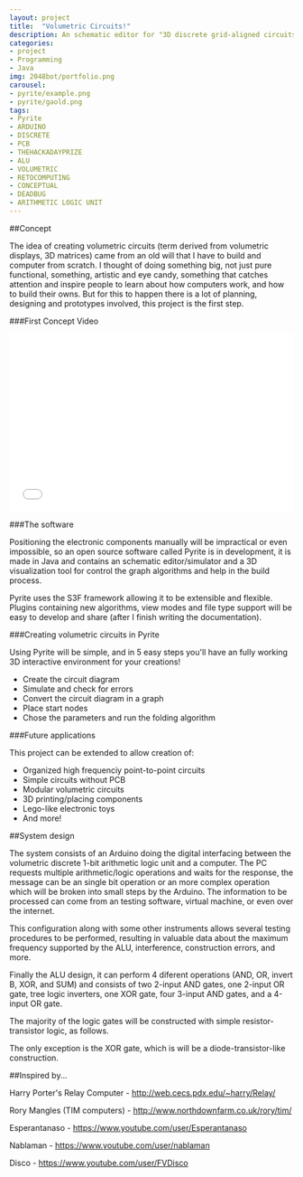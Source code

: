 ```yaml
---
layout: project
title:  "Volumetric Circuits!"
description: An schematic editor for "3D discrete grid-aligned circuits" and building an 1-bit ALU
categories:
- project
- Programming
- Java
img: 2048bot/portfolio.png
carousel:
- pyrite/example.png
- pyrite/gaold.png
tags:
- Pyrite
- ARDUINO 
- DISCRETE 
- PCB 
- THEHACKADAYPRIZE 
- ALU 
- VOLUMETRIC 
- RETOCOMPUTING 
- CONCEPTUAL 
- DEADBUG 
- ARITHMETIC LOGIC UNIT
---
```


##Concept

The idea of creating volumetric circuits (term derived from volumetric displays, 3D matrices) came from an old will that I have to build and computer from scratch. I thought of doing something big, not just pure functional, something, artistic and eye candy, something that catches attention and inspire people to learn about how computers work, and how to build their owns. But for this to happen there is a lot of planning, designing and prototypes involved, this project is the first step.

###First Concept Video

<iframe width="100%" height="315" src="//www.youtube.com/embed/MPQweuTs4i8" frameborder="0" allowfullscreen></iframe>

###The software

Positioning the electronic components manually will be impractical or even impossible, so an open source software called Pyrite is in development, it is made in Java and contains an schematic editor/simulator and a 3D visualization tool for control the graph algorithms and help in the build process.

Pyrite uses the S3F framework allowing it to be extensible and flexible. Plugins containing new algorithms, view modes and file type support will be easy to develop and share (after I finish writing the documentation).

###Creating volumetric circuits in Pyrite

Using Pyrite will be simple, and in 5 easy steps you'll have an fully working 3D interactive environment for your creations!

- Create the circuit diagram
- Simulate and check for errors
- Convert the circuit diagram in a graph
- Place start nodes
- Chose the parameters and run the folding algorithm

###Future applications

This project can be extended to allow creation of:

- Organized high frequenciy point-to-point circuits
- Simple circuits without PCB
- Modular volumetric circuits
- 3D printing/placing components
- Lego-like electronic toys
- And more! 

##System design

The system consists of an Arduino doing the digital interfacing between the volumetric discrete 1-bit arithmetic logic unit and a computer. The PC requests multiple arithmetic/logic operations and waits for the response, the message can be an single bit operation or an more complex operation which will be broken into small steps by the Arduino. The information to be processed can come from an testing software, virtual machine, or even over the internet.

This configuration along with some other instruments allows several testing procedures to be performed, resulting in valuable data about the maximum frequency supported by the ALU, interference, construction errors, and more.

Finally the ALU design, it can perform 4 diferent operations (AND, OR, invert B, XOR, and SUM) and consists of two 2-input AND gates, one 2-input OR gate, tree logic inverters, one XOR gate, four 3-input AND gates, and a 4-input OR gate.

The majority of the logic gates will be constructed with simple resistor-transistor logic, as follows.

The only exception is the XOR gate, which is will be a diode-transistor-like construction.

##Inspired by...

Harry Porter's Relay Computer - http://web.cecs.pdx.edu/~harry/Relay/

Rory Mangles (TIM computers) - http://www.northdownfarm.co.uk/rory/tim/

Esperantanaso - https://www.youtube.com/user/Esperantanaso

Nablaman - https://www.youtube.com/user/nablaman

Disco - https://www.youtube.com/user/FVDisco
